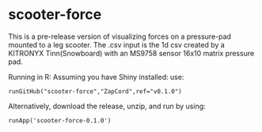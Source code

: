 # scooter-force
This is a pre-release version of visualizing forces on a pressure-pad mounted to a leg scooter.
The .csv input is the 1d csv created by a KITRONYX Tinn(Snowboard) with an MS9758 sensor 16x10 matrix pressure pad.

Running in R:
Assuming you have Shiny installed:
use: 
```
runGitHub("scooter-force","ZapCord",ref="v0.1.0")
```

Alternatively, download the release, unzip, and run by using: 
```
runApp('scooter-force-0.1.0')
```
